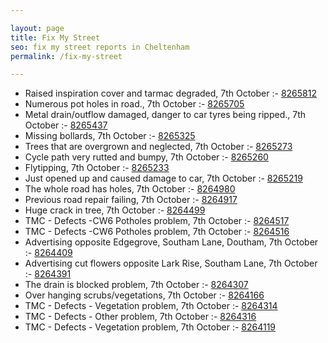 ```yaml
---

layout: page
title: Fix My Street
seo: fix my street reports in Cheltenham
permalink: /fix-my-street

---
```


<!-- fix_marker starts -->

- Raised inspiration cover and tarmac degraded, 7th October :- [8265812](https://www.fixmystreet.com/report/8265812)
- Numerous pot holes in road., 7th October :- [8265705](https://www.fixmystreet.com/report/8265705)
- Metal drain/outflow damaged, danger to car tyres being ripped., 7th October :- [8265437](https://www.fixmystreet.com/report/8265437)
- Missing bollards, 7th October :- [8265325](https://www.fixmystreet.com/report/8265325)
- Trees that are overgrown and neglected, 7th October :- [8265273](https://www.fixmystreet.com/report/8265273)
- Cycle path very rutted and bumpy, 7th October :- [8265260](https://www.fixmystreet.com/report/8265260)
- Flytipping, 7th October :- [8265233](https://www.fixmystreet.com/report/8265233)
- Just opened up and caused damage to car, 7th October :- [8265219](https://www.fixmystreet.com/report/8265219)
- The whole road has holes, 7th October :- [8264980](https://www.fixmystreet.com/report/8264980)
- Previous road repair failing, 7th October :- [8264917](https://www.fixmystreet.com/report/8264917)
- Huge crack in tree, 7th October :- [8264499](https://www.fixmystreet.com/report/8264499)
- TMC - Defects -CW6 Potholes  problem, 7th October :- [8264517](https://www.fixmystreet.com/report/8264517)
- TMC - Defects -CW6 Potholes  problem, 7th October :- [8264516](https://www.fixmystreet.com/report/8264516)
- Advertising opposite Edgegrove, Southam Lane, Doutham, 7th October :- [8264409](https://www.fixmystreet.com/report/8264409)
- Advertising cut flowers opposite Lark Rise, Southam Lane, 7th October :- [8264391](https://www.fixmystreet.com/report/8264391)
- The drain is blocked problem, 7th October :- [8264307](https://www.fixmystreet.com/report/8264307)
- Over hanging scrubs/vegetations, 7th October :- [8264166](https://www.fixmystreet.com/report/8264166)
- TMC - Defects - Vegetation problem, 7th October :- [8264314](https://www.fixmystreet.com/report/8264314)
- TMC - Defects - Other problem, 7th October :- [8264316](https://www.fixmystreet.com/report/8264316)
- TMC - Defects - Vegetation problem, 7th October :- [8264119](https://www.fixmystreet.com/report/8264119)

<!-- fix_marker ends -->